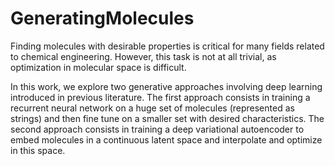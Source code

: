 # GeneratingMolecules

Finding molecules with desirable properties is critical for many fields related to chemical engineering. However, this task is not at all trivial, as optimization in molecular space is difficult. 

In this work, we explore two generative approaches involving deep learning introduced in previous literature. The first approach consists in training a recurrent neural network on a huge set of molecules (represented as strings) and then fine tune on a smaller set with desired characteristics. The second approach consists in training a deep variational autoencoder to embed molecules in a continuous latent space and interpolate and optimize in this space.
